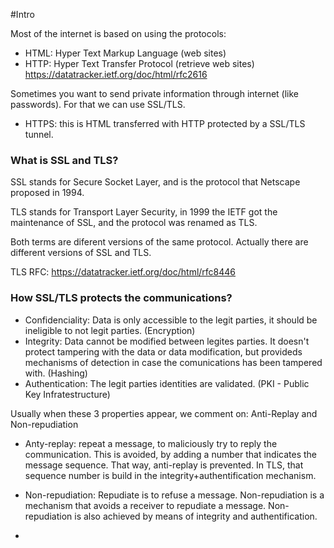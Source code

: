 
#Intro

Most of the internet is based on using the protocols:
 - HTML: Hyper Text Markup Language (web sites)
 - HTTP: Hyper Text Transfer Protocol (retrieve web sites) https://datatracker.ietf.org/doc/html/rfc2616

Sometimes you want to send private information through internet (like passwords). For that we can use SSL/TLS. 

 - HTTPS: this is HTML transferred with HTTP protected by a SSL/TLS tunnel.

### What is SSL and TLS?

SSL stands for Secure Socket Layer, and is the protocol that Netscape proposed in 1994. 

TLS stands for Transport Layer Security, in 1999 the IETF got the maintenance of SSL, and the protocol was renamed as TLS. 

Both terms are diferent versions of the same protocol. Actually there are different versions of SSL and TLS. 

TLS RFC: https://datatracker.ietf.org/doc/html/rfc8446

### How SSL/TLS protects the communications?

- Confidenciality: Data is only accessible to the legit parties, it should be ineligible to not legit parties. (Encryption)
- Integrity: Data cannot be modified between legites parties. It doesn't protect tampering with the data or data modification, but provideds mechanisms of detection in case the comunications has been tampered with. (Hashing)
- Authentication: The legit parties identities are validated. (PKI - Public Key Infratestructure)

Usually when these 3 properties appear, we comment on: Anti-Replay and Non-repudiation

- Anty-replay: repeat a message, to maliciously try to reply the communication. This is avoided, by adding a number that indicates the message sequence. That way, anti-replay is prevented. In TLS, that sequence
number is build in the integrity+authentification mechanism.

- Non-repudiation: Repudiate is to refuse a message. Non-repudiation is a mechanism that avoids a receiver to repudiate a message. Non-repudiation is also achieved by means of integrity and authentification.

- 
